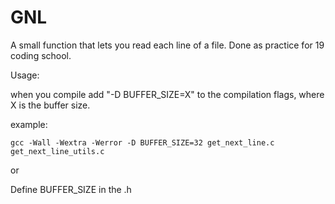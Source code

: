# GNL

A small function that lets you read each line of a file.
Done as practice for 19 coding school.

Usage:

when you compile add "-D BUFFER_SIZE=X" to the compilation flags, where X is the buffer size.

example: 
```
gcc -Wall -Wextra -Werror -D BUFFER_SIZE=32 get_next_line.c get_next_line_utils.c
```

or

Define BUFFER_SIZE in the .h
